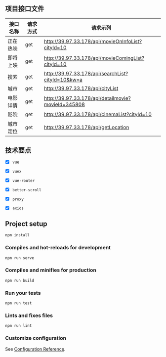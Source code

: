 ## 项目接口文件 
  | 接口名称 | 请求方式 | 请求示列 |
  | --- | ---- | ---- |
  | 正在热映 | get | http://39.97.33.178/api/movieOnInfoList?cityId=10 |
  | 即将上映 | get | http://39.97.33.178/api/movieComingList?cityId=10 |
  | 搜索 | get | http://39.97.33.178/api/searchList?cityId=10&kw=a |
  | 城市 | get | http://39.97.33.178/api/cityList |
  | 电影详情 | get | http://39.97.33.178/api/detailmovie?movieId=345808 |
  | 影院 | get | http://39.97.33.178/api/cinemaList?cityId=10 |
  | 城市定位 | get | http://39.97.33.178/api/getLocation |

## 技术要点
- [x] `vue`
- [x] `vuex`
- [x] `vue-router`
- [x] `better-scroll`
- [x] `proxy`
- [x] `axios`


## Project setup
```
npm install
```

### Compiles and hot-reloads for development
```
npm run serve
```

### Compiles and minifies for production
```
npm run build
```

### Run your tests
```
npm run test
```

### Lints and fixes files
```
npm run lint
```

### Customize configuration
See [Configuration Reference](https://cli.vuejs.org/config/).
